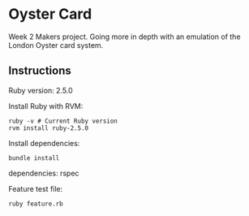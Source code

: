 # Oyster Card

Week 2 Makers project.
Going more in depth with an emulation of the London Oyster card system.

## Instructions

Ruby version: 2.5.0

Install Ruby with RVM:

```
ruby -v # Current Ruby version
rvm install ruby-2.5.0
```

Install dependencies:

```
bundle install
```

dependencies: rspec

Feature test file:

```
ruby feature.rb
```
